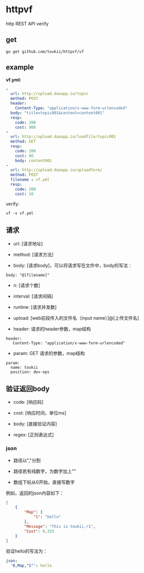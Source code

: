 # httpvf
http REST API verify

## get

```
go get github.com/toukii/httpvf/vf
```

## example


__vf.yml:__


```yml
-
  url: http://upload.daoapp.io/topic
  method: POST
  header:
    Content-Type: "application/x-www-form-urlencoded"
  body: "title=topic001&content=content001"
  resp:
    code: 200
    cost: 900
-
  url: http://upload.daoapp.io/loadfile/topic001
  method: GET
  resp:
    code: 200
    cost: 80
    body: content001
-
  url: http://upload.daoapp.io/uploadform/
  method: POST
  filename : vf.yml
  resp:
    code: 200
    cost: 10
```


verify:

```
vf -v vf.yml
```

## 请求

 - url: [请求地址]
 
 - method: [请求方法]
 
 - body: [请求body]，可以将请求写在文件中，body的写法：

```
body: "@[filename]"
```
 
 - n: [请求个数]
 
 - interval: [请求间隔]
 
 - runtine: [请求并发数]
 
 - upload: [web前段传入的文件名（input name）]@[上传文件名]

 - header: 请求的header参数，map结构
 
```
header:
   Content-Type: "application/x-www-form-urlencoded"
```
 
 - param: GET 请求的参数，map结构

```
param:
  name: toukii
  position: dev-ops
```

## 验证返回body

 - code: [响应码]
 
 - cost: [响应时间，单位ms]
 
 - body: [直接验证内容]
 
 - regex: [正则表达式]


### json

 - 路径以","分割

 - 路径若有纯数字，为数字加上""
 
 - 数组下标从0开始，直接写数字
 
 例如，返回的json内容如下：
 
```json
[
    {
        "Map": {
            "1": "hello"
        },
        "Message": "This is toukii,r1",
        "Cost": 0.315
    }
]
```

验证hello的写法为：

```yml
json: 
  '0,Map,"1"': hello
```